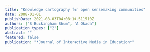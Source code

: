```yaml
---
title: "Knowledge cartography for open sensemaking communities"
date: 2008-01-01
publishDate: 2021-08-03T04:08:10.511510Z
authors: ["S Buckingham Shum", "A Okada"]
publication_types: ["2"]
abstract: ""
featured: false
publication: "*Journal of Interactive Media in Education*"
---
```


